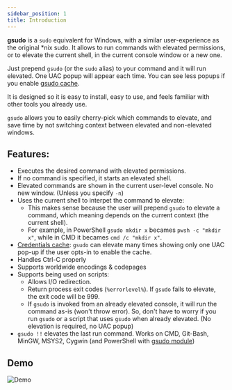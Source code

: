 ```yaml
---
sidebar_position: 1
title: Introduction
---
```


**gsudo** is a `sudo` equivalent for Windows, with a similar user-experience as the original *nix sudo.
It allows to run commands with elevated permissions, or to elevate the current shell, in the current console window or a new one.

Just prepend `gsudo` (or the `sudo` alias) to your command and it will run elevated. One UAC popup will appear each time. You can see less popups if you enable [gsudo cache](credentials-cache).

It is designed so it is easy to install, easy to use, and feels familiar with other tools you already use.

`gsudo` allows you to easily cherry-pick which commands to elevate, and save time by not switching context between elevated and non-elevated windows.

## Features:

- Executes the desired command with elevated permissions.
- If no command is specified, it starts an elevated shell.
- Elevated commands are shown in the current user-level console. No new window. (Unless you specify `-n`)
- Uses the current shell to interpet the command to elevate:
  - This makes sense because the user will prepend `gsudo` to elevate a command, which meaning depends on the current context (the current shell).
  - For example, in PowerShell `gsudo mkdir x` becames `pwsh -c "mkdir x"`, while in CMD it becames `cmd /c "mkdir x"`.
- [Credentials cache](#credentials-cache): `gsudo` can elevate many times showing only one UAC pop-up if the user opts-in to enable the cache.
- Handles Ctrl-C properly
- Supports worldwide encodings & codepages
- Supports being used on scripts:
  - Allows I/O redirection. 
  - Return process exit codes (`%errorlevel%`). If `gsudo` fails to elevate, the exit code will be 999.
  - If `gsudo` is invoked from an already elevated console, it will run the command as-is (won't throw error). So, don't have to worry if you run `gsudo` or a script that uses `gsudo` when already elevated. (No elevation is required, no UAC popup)
- `gsudo !!` elevates the last run command. Works on CMD, Git-Bash, MinGW, MSYS2, Cygwin (and PowerShell with [gsudo module](#gsudomodule))
  
## Demo

![Demo](../../demo.gif)